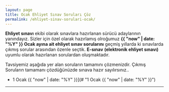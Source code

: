 ```yaml
---
layout: page
title: Ocak Ehliyet Sınav Soruları Çöz
permalink: /ehliyet-sinav-sorulari-ocak/
---
```

**Ehliyet sınavı** ekibi olarak sınavlara hazırlanan sürücü adaylarının yanındayız.  Sizler için özel olarak hazırlamış olroğumuz **{{ "now" | date: "%Y" }} Ocak ayına ait ehliyet sınav sorularını** geçmiş yıllarda ki sınavlarda çıkmış sorular arasından özenle seçtik. **E-sınav**  **(elektronik ehliyet sınavı)**  uyumlu olarak hazırlanan sorulardan oluşmaktadır.

Tavsiyemiz aşağıda yer alan soruların tamamını çözmenizdir. Çıkmış Soruların tamamanı çözdüğünüzde sınava hazır sayılırsınız..
- 1 Ocak {{ "now" | date: "%Y" }}](# "1 Ocak {{ "now" | date: "%Y" }}")
---

